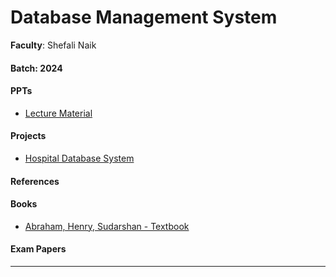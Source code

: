 # Database Management System

**Faculty**: Shefali Naik

#### Batch: 2024

#### PPTs

- [Lecture Material](https://drive.google.com/drive/folders/1sANIqzF4EnY9NYdZomcTI3opJsCzBNJb?usp=sharing)

#### Projects

- [Hospital Database System](https://docs.google.com/document/d/1mrabsZe-f6dS_0GlmgvxV1nfA33jDOFi/edit?usp=sharing&ouid=118436126618893229080&rtpof=true&sd=true)

#### References

#### Books

- [Abraham, Henry, Sudarshan - Textbook](https://drive.google.com/drive/folders/1c9XsnCkUQ4qlsq0uWXxcLgwxrvsn3sy4?usp=sharing)

#### Exam Papers

---